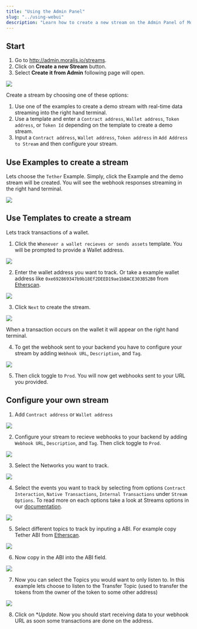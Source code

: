```yaml
---
title: "Using the Admin Panel"
slug: "../using-webui"
description: "Learn how to create a new stream on the Admin Panel of Moralis.io. Follow the step-by-step instructions to monitor your chosen address and receive data through a webhook URL."
---
```


## Start 

1. Go to <http://admin.moralis.io/streams>.
2. Click on **Create a new Stream** button.
3. Select **Create it from Admin** following page will open. 

![](/img/content/211833828-4fc302a6-5cbd-49b7-bf12-c36000a39385.webp)

Create a stream by choosing one of these options:

1. Use one of the examples to create a demo stream with real-time data streaming into the right hand terminal.
2. Use a template and enter a `Contract address`, `Wallet address`, `Token address`, or `Token Id` depending on the template to create a demo stream.
3. Input a `Contract address`, `Wallet address`, `Token address` in `Add Address to Stream` and then configure your stream.

## Use Examples to create a stream 

Lets choose the `Tether` Example. Simply, click the Example and the demo stream will be created. You will see the webhook responses streaming in the right hand terminal.  

![](/img/content/211837760-817138fd-d450-4228-ac90-17d4f6de62d3.webp)

## Use Templates to create a stream 

Lets track transactions of a wallet. 

1. Click the `Whenever a wallet recieves or sends assets` template. You will be prompted to provide a Wallet address.

![](/img/content/211844836-fbc0f879-c1f5-46d2-ab3b-b0133c8d55f5.webp)

2. Enter the wallet address you want to track. Or take a example wallet address like `0xe692869347b9b18Ef2DEED19ae1bBACE303B52B0` from [Etherscan](https://etherscan.io/address/0xe692869347b9b18ef2deed19ae1bbace303b52b0).

![](/img/content/211853455-3b253115-c6cb-4cba-8b00-e8160f107fbb.webp)

3. Click `Next` to create the stream. 

![](/img/content/211845459-74a0da71-c71a-4437-9650-0c1d00bc1592.webp)

When a transaction occurs on the wallet it will appear on the right hand terminal. 

4. To get the webhook sent to your backend you have to configure your stream by adding `Webhook URL`, `Description`, and `Tag`. 

![](/img/content/211852410-cc64277f-67b0-4377-acab-1a91cdf5c25f.webp)

5. Then click toggle to `Prod`. You will now get webhooks sent to your URL you provided. 

## Configure your own stream 

1. Add `Contract address` or `Wallet address` 

![](/img/content/211853205-715c1383-7df1-4498-ae1c-31814d7d37c2.webp)

2. Configure your stream to recieve webhooks to your backend by adding `Webhook URL`, `Description`, and `Tag`. Then click toggle to `Prod`.

![](/img/content/211853455-3b253115-c6cb-4cba-8b00-e8160f107fbb.webp)

3. Select the Networks you want to track. 

![](/img/content/211853590-a71f84ab-ab8c-40ca-9d28-452ba64e1de6.webp)

4. Select the events you want to track by selecting from options `Contract Interaction`, `Native Transactions`, `Internal Transactions` under `Stream Options`. To read more on each options take a look at Streams options in our [documentation](https://docs.moralis.io/streams-api/useful-streams-options).

![](/img/content/211854294-e4507fe0-6995-4bfe-a995-a0c815b3da9d.webp)

5. Select different topics to track by inputing a ABI. For example copy Tether ABI from [Etherscan](https://etherscan.io/token/0xdac17f958d2ee523a2206206994597c13d831ec7#code). 

![](/img/content/211855440-dd652198-ffb2-4018-aac6-359899548b47.webp)

6. Now copy in the ABI into the ABI field. 

![](/img/content/211855796-3fba1383-5d07-42aa-8c14-18cd61ca23c4.webp)

7. Now you can select the Topics you would want to only listen to. In this example lets choose to listen to the Transfer Topic (used to transfer the tokens from the owner of the token to some other address) 

![](/img/content/211856417-1497373b-21ec-41bc-8932-08a00d246eba.webp)

8. Click on **Update*. Now you should start receiving data to your webhook URL as soon some transactions are done on the address.
